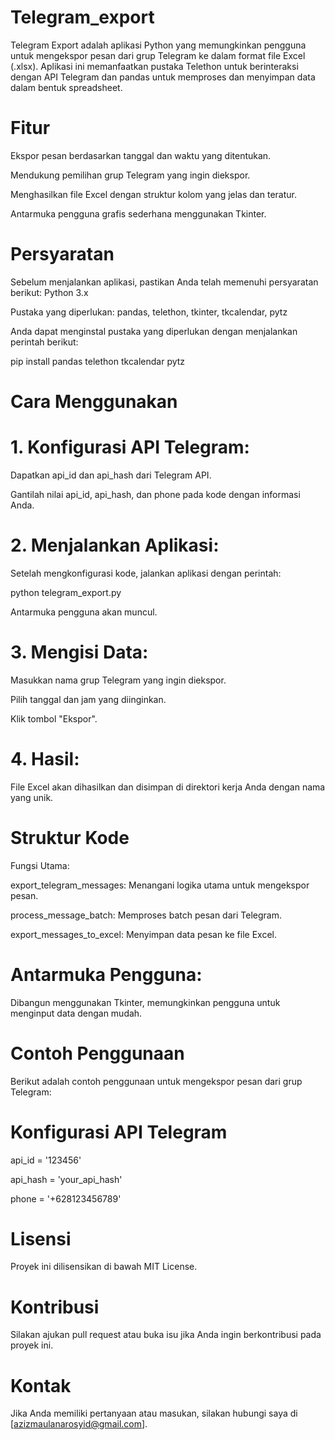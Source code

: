 # Telegram_export
Telegram Export adalah aplikasi Python yang memungkinkan pengguna untuk mengekspor pesan dari grup Telegram ke dalam format file Excel (.xlsx). Aplikasi ini memanfaatkan pustaka Telethon untuk berinteraksi dengan API Telegram dan pandas untuk memproses dan menyimpan data dalam bentuk spreadsheet.

# Fitur
Ekspor pesan berdasarkan tanggal dan waktu yang ditentukan.

Mendukung pemilihan grup Telegram yang ingin diekspor.

Menghasilkan file Excel dengan struktur kolom yang jelas dan teratur.

Antarmuka pengguna grafis sederhana menggunakan Tkinter.

# Persyaratan
Sebelum menjalankan aplikasi, pastikan Anda telah memenuhi persyaratan berikut:
Python 3.x

Pustaka yang diperlukan:
pandas,
telethon,
tkinter,
tkcalendar,
pytz

Anda dapat menginstal pustaka yang diperlukan dengan menjalankan perintah berikut:

pip install pandas telethon tkcalendar pytz


# Cara Menggunakan
# 1. Konfigurasi API Telegram:

Dapatkan api_id dan api_hash dari Telegram API.

Gantilah nilai api_id, api_hash, dan phone pada kode dengan informasi Anda.

# 2. Menjalankan Aplikasi:

Setelah mengkonfigurasi kode, jalankan aplikasi dengan perintah:

python telegram_export.py

Antarmuka pengguna akan muncul.

# 3. Mengisi Data:

Masukkan nama grup Telegram yang ingin diekspor.

Pilih tanggal dan jam yang diinginkan.

Klik tombol "Ekspor".

# 4. Hasil:

File Excel akan dihasilkan dan disimpan di direktori kerja Anda dengan nama yang unik.


# Struktur Kode
Fungsi Utama:

export_telegram_messages: Menangani logika utama untuk mengekspor pesan.

process_message_batch: Memproses batch pesan dari Telegram.

export_messages_to_excel: Menyimpan data pesan ke file Excel.

# Antarmuka Pengguna:

Dibangun menggunakan Tkinter, memungkinkan pengguna untuk menginput data dengan mudah.


# Contoh Penggunaan
Berikut adalah contoh penggunaan untuk mengekspor pesan dari grup Telegram:

# Konfigurasi API Telegram
api_id = '123456'

api_hash = 'your_api_hash'

phone = '+628123456789'

# Lisensi
Proyek ini dilisensikan di bawah MIT License.

# Kontribusi
Silakan ajukan pull request atau buka isu jika Anda ingin berkontribusi pada proyek ini.

# Kontak
Jika Anda memiliki pertanyaan atau masukan, silakan hubungi saya di [azizmaulanarosyid@gmail.com].


